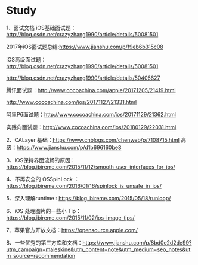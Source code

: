 # Study
1、面试文档
   iOS基础面试题：http://blog.csdn.net/crazyzhang1990/article/details/50081501
   
   2017年iOS面试题总结:https://www.jianshu.com/p/f9eb6b315c08
   
   iOS高级面试题：http://blog.csdn.net/crazyzhang1990/article/details/50081501
   
   http://blog.csdn.net/crazyzhang1990/article/details/50405627
                
   腾讯面试题：http://www.cocoachina.com/apple/20171205/21419.html
   
   http://www.cocoachina.com/ios/20171127/21331.html
            
   阿里P6面试题：http://www.cocoachina.com/ios/20171129/21362.html
   
   实践向面试题：http://www.cocoachina.com/ios/20180129/22031.html
   

2、CALayer
    基础：https://www.cnblogs.com/chenweb/p/7108715.html
    高级：https://www.jianshu.com/p/d1b696160be8
    

3、iOS保持界面流畅的原因：https://blog.ibireme.com/2015/11/12/smooth_user_interfaces_for_ios/

4、不再安全的 OSSpinLock ： https://blog.ibireme.com/2016/01/16/spinlock_is_unsafe_in_ios/

5、深入理解runtime : https://blog.ibireme.com/2015/05/18/runloop/

6、iOS 处理图片的一些小 Tip：https://blog.ibireme.com/2015/11/02/ios_image_tips/

7、苹果官方开放文档：https://opensource.apple.com/

8、一些优秀的第三方库和文档：https://www.jianshu.com/p/8bd0e2d2de99?utm_campaign=maleskine&utm_content=note&utm_medium=seo_notes&utm_source=recommendation
   
